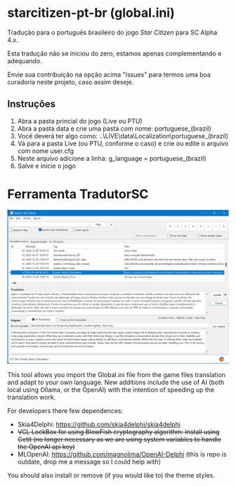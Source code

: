 # starcitizen-pt-br (global.ini)

Tradução para o português brasileiro do jogo *Star Citizen* para SC Alpha 4.x.

Esta tradução não se iniciou do zero, estamos apenas complementando e adequando.

Envie sua contribuição na opção acima "Issues" para termos uma boa curadoria neste projeto, caso assim deseje.

Instruções
--------

1) Abra a pasta princial do jogo (Live ou PTU)
2) Abra a pasta data e crie uma pasta com nome: portuguese_(brazil)
3) Você deverá ter algo como: ..\LIVE\data\Localization\portuguese_(brazil)
4) Vá para a pasta Live (ou PTU, conforme o caso) e crie ou edite o arquivo com nome user.cfg
5) Neste arquivo adicione a linha: g_language = portuguese_(brazil)
6) Salve e inicie o jogo

# Ferramenta TradutorSC

![Screenshot](https://github.com/magnolima/starcitizen-pt-br/blob/main/TradutorSC/Resources/image.png)

This tool allows you import the Global.ini file from the game files translation and adapt to your own language. New additions include the use of AI (both local using Ollama, or the OpenAI) with the intention of speeding up the translation work.

For developers there few dependences:

  - Skia4Delphi: https://github.com/skia4delphi/skia4delphi
  - ~~VCL LockBox for using BlowFish cryptography algorithm: Install using Getit (no longer necessary as we are using system variables to handle the OpenAI api key)~~
  - MLOpenAI: https://github.com/magnolima/OpenAI-Delphi (this is repo is outdate, drop me a message so I could help with)

You should also install or remove (if you would like to) the theme styles.
